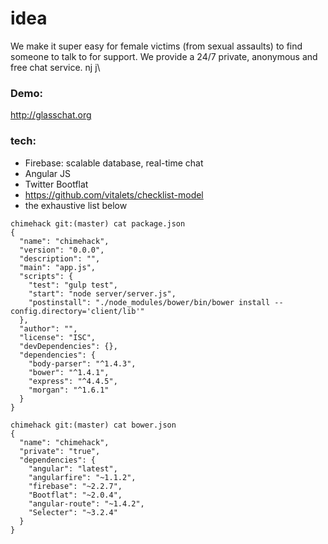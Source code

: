 # idea
We make it super easy for female victims (from sexual assaults) to find someone to talk to for support. We provide a 24/7 private, anonymous and free chat service. nj j\

### Demo: 
http://glasschat.org

### tech:
- Firebase: scalable database, real-time chat
- Angular JS
- Twitter Bootflat
- https://github.com/vitalets/checklist-model
- the exhaustive list below

``` 
chimehack git:(master) cat package.json
{
  "name": "chimehack",
  "version": "0.0.0",
  "description": "",
  "main": "app.js",
  "scripts": {
    "test": "gulp test",
    "start": "node server/server.js",
    "postinstall": "./node_modules/bower/bin/bower install --config.directory='client/lib'"
  },
  "author": "",
  "license": "ISC",
  "devDependencies": {},
  "dependencies": {
    "body-parser": "^1.4.3",
    "bower": "^1.4.1",
    "express": "^4.4.5",
    "morgan": "^1.6.1"
  }
}
```
```
chimehack git:(master) cat bower.json
{
  "name": "chimehack",
  "private": "true",
  "dependencies": {
    "angular": "latest",
    "angularfire": "~1.1.2",
    "firebase": "~2.2.7",
    "Bootflat": "~2.0.4",
    "angular-route": "~1.4.2",
    "Selecter": "~3.2.4"
  }
}
```
